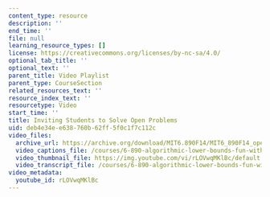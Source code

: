 ```yaml
---
content_type: resource
description: ''
end_time: ''
file: null
learning_resource_types: []
license: https://creativecommons.org/licenses/by-nc-sa/4.0/
optional_tab_title: ''
optional_text: ''
parent_title: Video Playlist
parent_type: CourseSection
related_resources_text: ''
resource_index_text: ''
resourcetype: Video
start_time: ''
title: Inviting Students to Solve Open Problems
uid: deb4e34e-e638-760b-62ff-5f0c1f7c112c
video_files:
  archive_url: https://archive.org/download/MIT6.890F14/MIT6_890F14_open_problems_300k.mp4
  video_captions_file: /courses/6-890-algorithmic-lower-bounds-fun-with-hardness-proofs-fall-2014/70a0fd7b5ff95a11809156f866625174_rLOVwqMKlBc.vtt
  video_thumbnail_file: https://img.youtube.com/vi/rLOVwqMKlBc/default.jpg
  video_transcript_file: /courses/6-890-algorithmic-lower-bounds-fun-with-hardness-proofs-fall-2014/9e13fab037500b20c349eb1b9b1f8039_rLOVwqMKlBc.pdf
video_metadata:
  youtube_id: rLOVwqMKlBc
---
```

